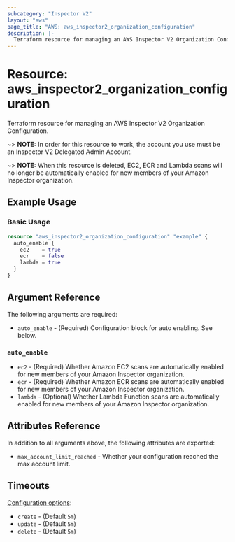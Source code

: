 ```yaml
---
subcategory: "Inspector V2"
layout: "aws"
page_title: "AWS: aws_inspector2_organization_configuration"
description: |-
  Terraform resource for managing an AWS Inspector V2 Organization Configuration.
---
```


# Resource: aws_inspector2_organization_configuration

Terraform resource for managing an AWS Inspector V2 Organization Configuration.

~> **NOTE:** In order for this resource to work, the account you use must be an Inspector V2 Delegated Admin Account.

~> **NOTE:** When this resource is deleted, EC2, ECR and Lambda scans will no longer be automatically enabled for new members of your Amazon Inspector organization.

## Example Usage

### Basic Usage

```terraform
resource "aws_inspector2_organization_configuration" "example" {
  auto_enable {
    ec2    = true
    ecr    = false
    lambda = true
  }
}
```

## Argument Reference

The following arguments are required:

* `auto_enable` - (Required) Configuration block for auto enabling. See below.

### `auto_enable`

* `ec2` - (Required) Whether Amazon EC2 scans are automatically enabled for new members of your Amazon Inspector organization.
* `ecr` - (Required) Whether Amazon ECR scans are automatically enabled for new members of your Amazon Inspector organization.
* `lambda` - (Optional) Whether Lambda Function scans are automatically enabled for new members of your Amazon Inspector organization.

## Attributes Reference

In addition to all arguments above, the following attributes are exported:

* `max_account_limit_reached` - Whether your configuration reached the max account limit.

## Timeouts

[Configuration options](https://developer.hashicorp.com/terraform/language/resources/syntax#operation-timeouts):

* `create` - (Default `5m`)
* `update` - (Default `5m`)
* `delete` - (Default `5m`)
